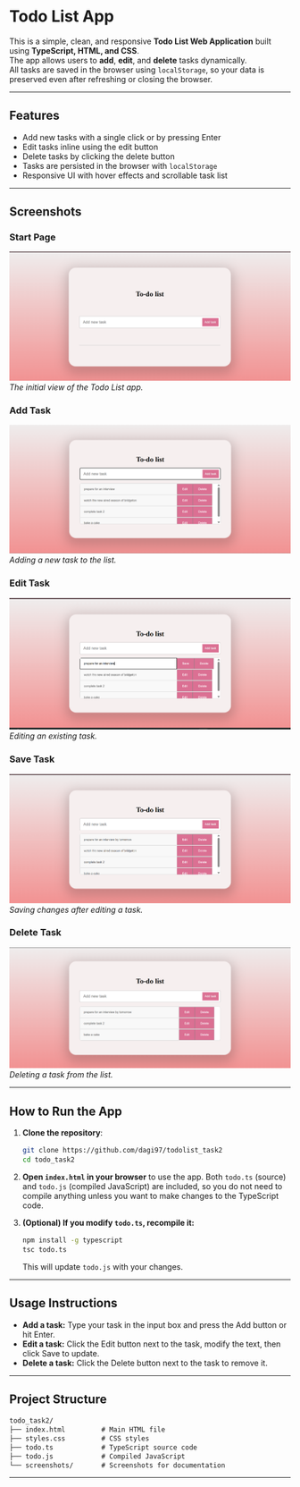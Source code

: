 # Todo List App 

This is a simple, clean, and responsive **Todo List Web Application** built using **TypeScript, HTML, and CSS**.  
The app allows users to **add**, **edit**, and **delete** tasks dynamically.  
All tasks are saved in the browser using `localStorage`, so your data is preserved even after refreshing or closing the browser.

---

##  Features

- Add new tasks with a single click or by pressing Enter  
- Edit tasks inline using the edit button  
- Delete tasks by clicking the delete button  
- Tasks are persisted in the browser with `localStorage`  
- Responsive UI with hover effects and scrollable task list  

---

## Screenshots

###  Start Page
![Start](screenshots/start.png)
*The initial view of the Todo List app.*

###  Add Task
![Add](screenshots/add.png)
*Adding a new task to the list.*

###  Edit Task
![Edit](screenshots/edit.png)
*Editing an existing task.*

###  Save Task
![Save](screenshots/save.png)
*Saving changes after editing a task.*
###  Delete Task
![Delete](screenshots/delete.png)
*Deleting a task from the list.*


---

##  How to Run the App

1. **Clone the repository**:  
   ```bash
   git clone https://github.com/dagi97/todolist_task2
   cd todo_task2
   ```
2. **Open `index.html` in your browser** to use the app. Both `todo.ts` (source) and `todo.js` (compiled JavaScript) are included, so you do not need to compile anything unless you want to make changes to the TypeScript code.

3. **(Optional) If you modify `todo.ts`, recompile it:**
   ```bash
   npm install -g typescript   
   tsc todo.ts
   ```
   This will update `todo.js` with your changes.

---

## Usage Instructions
- **Add a task:** Type your task in the input box and press the Add button or hit Enter.
- **Edit a task:** Click the Edit button next to the task, modify the text, then click Save to update.
- **Delete a task:** Click the Delete button next to the task to remove it.

---

## Project Structure
```
todo_task2/
├── index.html         # Main HTML file
├── styles.css         # CSS styles
├── todo.ts            # TypeScript source code
├── todo.js            # Compiled JavaScript
└── screenshots/       # Screenshots for documentation
```

---

 
 
 